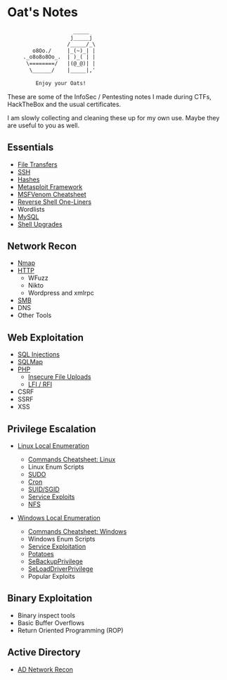 # Oat's Notes

```default
                     _____           
                    j_____j          
                   /_____/_\         
        o8Oo./     |_(~)_| |         
     ._o8o8o8Oo_.  | )_( | |         
      \========/   |(@_@)| |         
       \______/    |_____|,'     
                                     
         Enjoy your Oats!            
```

These are some of the InfoSec / Pentesting notes I made during CTFs, HackTheBox and the usual certificates.

I am slowly collecting and cleaning these up for my own use. Maybe they are useful to you as well.

## Essentials

- [File Transfers](./file_transfers.md)
- [SSH](./ssh.md)
- [Hashes](./hashes.md)
- [Metasploit Framework](./metasploit.md)
- [MSFVenom Cheatsheet](./msfvenom_cheatsheet.md)
- [Reverse Shell One-Liners](./reverse_shells.md)
- Wordlists
- [MySQL](./mysql.md)
- [Shell Upgrades](./shell_upgrades.md)

## Network Recon
- [Nmap](./network_recon/nmap.md)
- [HTTP](./network_recon/http.md)
    - WFuzz
    - Nikto
    - Wordpress and xmlrpc
- [SMB](./network_recon/smb.md)
- DNS
- Other Tools

## Web Exploitation

- [SQL Injections](./web_exploitation/sql_injection.md)
- [SQLMap](./web_exploitation/sqlmap.md)
- [PHP](./web_exploitation/php.md)
  - [Insecure File Uploads](./web_exploitation/php.md#file-upload-abuse)
  - [LFI / RFI](./web_exploitation/php.md#file-inclusions)
- CSRF
- SSRF
- XSS

## Privilege Escalation
- [Linux Local Enumeration](./privilege_escalation/linux_local_enumeration.md)
  - [Commands Cheatsheet: Linux](./privilege_escalation/linux/linux_commands_cheatsheet.md)
  - Linux Enum Scripts
  - [SUDO](./privilege_escalation/linux/sudo.md)
  - [Cron](./privilege_escalation/linux/cron.md)
  - [SUID/SGID](./privilege_escalation/linux/suid.md)
  - [Service Exploits](./privilege_escalation/linux/services.md)
  - [NFS](./privilege_escalation/linux/nfs.md)

- [Windows Local Enumeration](./privilege_escalation/windows_local_enumeration.md)
  - [Commands Cheatsheet: Windows](./privilege_escalation/windows/windows_commands_cheatsheet.md)
  - Windows Enum Scripts
  - [Service Exploitation](./privilege_escalation/windows/services.md)
  - [Potatoes](./privilege_escalation/windows/potatoes.md)
  - [SeBackupPrivilege](./privilege_escalation/windows/sebackup.md)
  - [SeLoadDriverPrivilege](./privilege_escalation/windows/seloaddrivers.md)
  - Popular Exploits


## Binary Exploitation

- Binary inspect tools
- Basic Buffer Overflows
- Return Oriented Programming (ROP)


## Active Directory

- [AD Network Recon](./active_directory/ad_network_recon.md)
